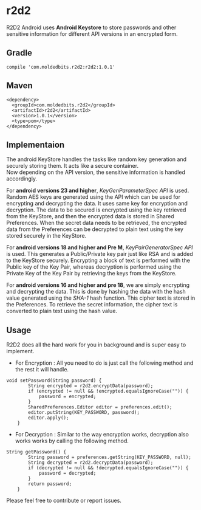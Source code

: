 # r2d2

R2D2 Android uses **Android Keystore** to store passwords and other sensitive information for different API versions in an encrypted form.  

## Gradle
    compile 'com.moldedbits.r2d2:r2d2:1.0.1'

## Maven
    <dependency>
      <groupId>com.moldedbits.r2d2</groupId>
      <artifactId>r2d2</artifactId>
      <version>1.0.1</version>
      <type>pom</type>
    </dependency>


## Implementaion
The android KeyStore handles the tasks like random key generation and securely storing them. It acts like a secure container.  
Now depending on the API version, the sensitive information is handled accordingly.  

For **android versions 23 and higher**, *KeyGenParameterSpec API* is used. Random AES keys are generated using the API which can be used for encrypting and decrypting the data. It uses same key for encryption and decryption. The data to be secured is encrypted using the key retrieved from the KeyStore, and then the encrypted data is stored in Shared Preferences. When the secret data needs to be retrieved, the encrypted data from the Preferences can be decrypted to plain text using the key stored securely in the KeyStore.  

For **android versions 18 and higher and Pre M**, *KeyPairGeneratorSpec API* is used. This generates a Public/Private key pair just like RSA and is added to the KeyStore securely. Encrypting a block of text is performed with the Public key of the Key Pair, whereas decryption is performed using the Private Key of the Key Pair by retrieving the keys from the KeyStore.  

For **android versions 16 and higher and pre 18**, we are simply encrypting and decrypting the data. This is done by hashing the data with the hash value generated using the *SHA-1* hash function. This cipher text is stored in the Preferences. To retrieve the secret information, the cipher text is converted to plain text using the hash value.  

## Usage
R2D2 does all the hard work for you in background and is super easy to implement. 

* For Encryption : All you need to do is just call the following method and the rest it will handle. 

```
void setPassword(String password) {
        String encrypted = r2d2.encryptData(password);
        if (encrypted != null && !encrypted.equalsIgnoreCase("")) {
            password = encrypted;
        }
        SharedPreferences.Editor editor = preferences.edit();
        editor.putString(KEY_PASSWORD, password);
        editor.apply();
    }
```  

* For Decryption : Similar to the way encryption works, decryption also works works by calling the following method.  

```
String getPassword() {
        String password = preferences.getString(KEY_PASSWORD, null);
        String decrypted = r2d2.decryptData(password);
        if (decrypted != null && !decrypted.equalsIgnoreCase("")) {
            password = decrypted;
        }
        return password;
    }
```
Please feel free to contribute or report issues.
